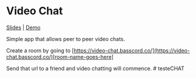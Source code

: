 # Video Chat

[Slides](http://slides.com/basscord/webrtc-video-streaming/) | [Demo](https://video-chat.basscord.co/your-clever-room-name)

Simple app that allows peer to peer video chats.

Create a room by going to [https://video-chat.basscord.co/](https://video-chat.basscord.co/)[room-name-goes-here]

Send that url to a friend and video chatting will commence.
#   t e s t e C H A T  
 